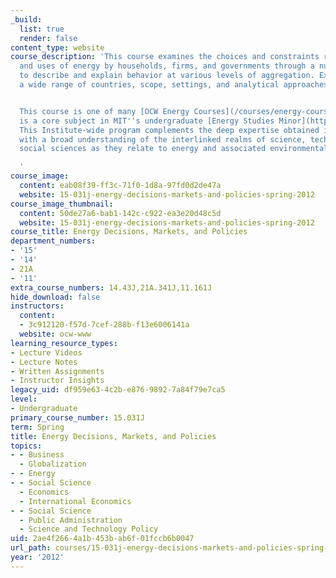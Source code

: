 ```yaml
---
_build:
  list: true
  render: false
content_type: website
course_description: 'This course examines the choices and constraints regarding sources
  and uses of energy by households, firms, and governments through a number of frameworks
  to describe and explain behavior at various levels of aggregation. Examples include
  a wide range of countries, scope, settings, and analytical approaches.


  This course is one of many [OCW Energy Courses](/courses/energy-courses/), and it
  is a core subject in MIT''s undergraduate [Energy Studies Minor](http://mitei.mit.edu/education/energy-minor/).
  This Institute-wide program complements the deep expertise obtained in any major
  with a broad understanding of the interlinked realms of science, technology, and
  social sciences as they relate to energy and associated environmental challenges.

  '
course_image:
  content: eab08f39-ff3c-71f0-1d8a-97fd0d2de47a
  website: 15-031j-energy-decisions-markets-and-policies-spring-2012
course_image_thumbnail:
  content: 50de27a6-bab1-142c-c922-ea3e20d48c5d
  website: 15-031j-energy-decisions-markets-and-policies-spring-2012
course_title: Energy Decisions, Markets, and Policies
department_numbers:
- '15'
- '14'
- 21A
- '11'
extra_course_numbers: 14.43J,21A.341J,11.161J
hide_download: false
instructors:
  content:
  - 3c912120-f57d-7cef-288b-f13e6006141a
  website: ocw-www
learning_resource_types:
- Lecture Videos
- Lecture Notes
- Written Assignments
- Instructor Insights
legacy_uid: df959e63-4c2b-e876-9892-7a84f79e7ca5
level:
- Undergraduate
primary_course_number: 15.031J
term: Spring
title: Energy Decisions, Markets, and Policies
topics:
- - Business
  - Globalization
- - Energy
- - Social Science
  - Economics
  - International Economics
- - Social Science
  - Public Administration
  - Science and Technology Policy
uid: 2ae4f266-4a1b-453b-ab6f-01fccb6b0047
url_path: courses/15-031j-energy-decisions-markets-and-policies-spring-2012
year: '2012'
---
```

